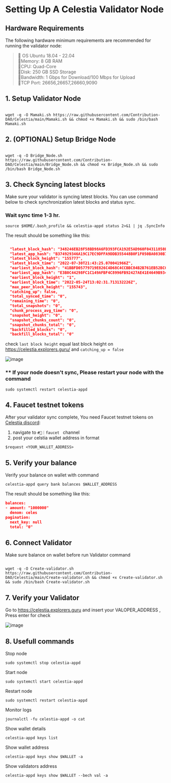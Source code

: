 # Setting Up A Celestia Validator Node 

## Hardware Requirements
The following hardware minimum requirements are recommended for running the validator node:

>:black_square_button:  OS Ubuntu 18.04 - 22.04<br> 
>:black_square_button:Memory: 8 GB RAM<br> 
>:black_square_button:CPU: Quad-Core<br> 
>:black_square_button:Disk: 250 GB SSD Storage<br> 
>:black_square_button:Bandwidth: 1 Gbps for Download/100 Mbps for Upload<br> 
>:black_square_button:TCP Port: 26656,26657,26660,9090<br>

## 1. Setup Validator Node

```

wget -q -O Mamaki.sh https://raw.githubusercontent.com/Contribution-DAO/Celestia/main/Mamaki.sh && chmod +x Mamaki.sh && sudo /bin/bash Mamaki.sh
```

## 2. (OPTIONAL) Setup Bridge Node

```

wget -q -O Bridge_Node.sh https://raw.githubusercontent.com/Contribution-DAO/Celestia/main/Bridge_Node.sh && chmod +x Bridge_Node.sh && sudo /bin/bash Bridge_Node.sh
```

## 3. Check Syncing latest blocks

Make sure your validator is syncing latest blocks. 
You can use command below to check synchronization latest blocks and status sync.

### Wait sync time 1-3 hr.



```
source $HOME/.bash_profile && celestia-appd status 2>&1 | jq .SyncInfo
```

The result should be something like this: 



```json

  "latest_block_hash": "348246EB28F58BD98A6FD393FCA192E5AD960F04311850E236FDE9F08332F44D",
  "latest_app_hash": "B374929346A19C17EC9DFFA9DDB355448B0F1F050BA0830B7110A4B1E18CD5CE",
  "latest_block_height": "155777",
  "latest_block_time": "2022-07-30T21:43:25.070041966Z",
  "earliest_block_hash": "41BBFD05779719E826C4D68C4CCBBC84B2B761EB52BC04CFDE0FF8603C9AA3CA",
  "earliest_app_hash": "E3B0C44298FC1C149AFBF4C8996FB92427AE41E4649B934CA495991B7852B855",
  "earliest_block_height": "1",
  "earliest_block_time": "2022-05-24T13:02:31.713132226Z",
  "max_peer_block_height": "155743",
  "catching_up": false,
  "total_synced_time": "0",
  "remaining_time": "0",
  "total_snapshots": "0",
  "chunk_process_avg_time": "0",
  "snapshot_height": "0",
  "snapshot_chunks_count": "0",
  "snapshot_chunks_total": "0",
  "backfilled_blocks": "0",
  "backfill_blocks_total": "0"

```
check ```last block height``` equal last block height on https://celestia.explorers.guru/ and ```catching_up = false```

![image](https://user-images.githubusercontent.com/83507970/182002293-aad8514b-ff0b-435e-8a3a-7e0998ba9bf5.png)


### ** If your node doesn't sync, Please restart your node with the command
```
sudo systemctl restart celestia-appd
```


## 4. Faucet testnet tokens

After your validator sync complete, You need Faucet testnet tokens on [Celestia discord](https://discord.gg/7uAkDSZrbH):
1) navigate to `#🚰｜faucet ` channel
2) post your celstia  wallet address in format 
```
$request <YOUR_WALLET_ADDRESS>
```




## 5. Verify your balance

Verify your balance on wallet with command
```
celestia-appd query bank balances $WALLET_ADDRESS
```

The result should be something like this: 

```json
balances:
- amount: "1000000"
  denom: celes
pagination:
  next_key: null
  total: "0"
  ```


## 6. Connect Validator
Make sure balance on wallet before  run Validator command

```

wget -q -O Create-validator.sh https://raw.githubusercontent.com/Contribution-DAO/Celestia/main/Create-validator.sh && chmod +x Create-validator.sh && sudo /bin/bash Create-validator.sh
```

## 7. Verify your Validator
Go to https://celestia.explorers.guru and insert your VALOPER_ADDRESS , Press enter for check

![image](https://user-images.githubusercontent.com/83507970/182002233-667be61c-74a1-4a41-bdbb-d3a46747e441.png)




## 8. Usefull commands

Stop node
```
sudo systemctl stop celestia-appd
```


Start node
```
sudo systemctl start celestia-appd
```


Restart node
```
sudo systemctl restart celestia-appd
```

Monitor logs
```
journalctl -fu celestia-appd -o cat
```


Show wallet details
```
celestia-appd keys list
```

Show wallet address
```
celestia-appd keys show $WALLET -a
```


Show validators address
```
celestia-appd keys show $WALLET --bech val -a
```
